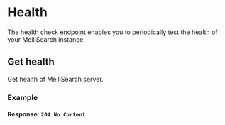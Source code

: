 # Health

The health check endpoint enables you to periodically test the health of your MeiliSearch instance.

## Get health

<RouteHighlighter method="GET" route="/health"/>

Get health of MeiliSearch server.

### Example

<CodeSamples id="get_health_1" />

#### Response: `204 No Content`
